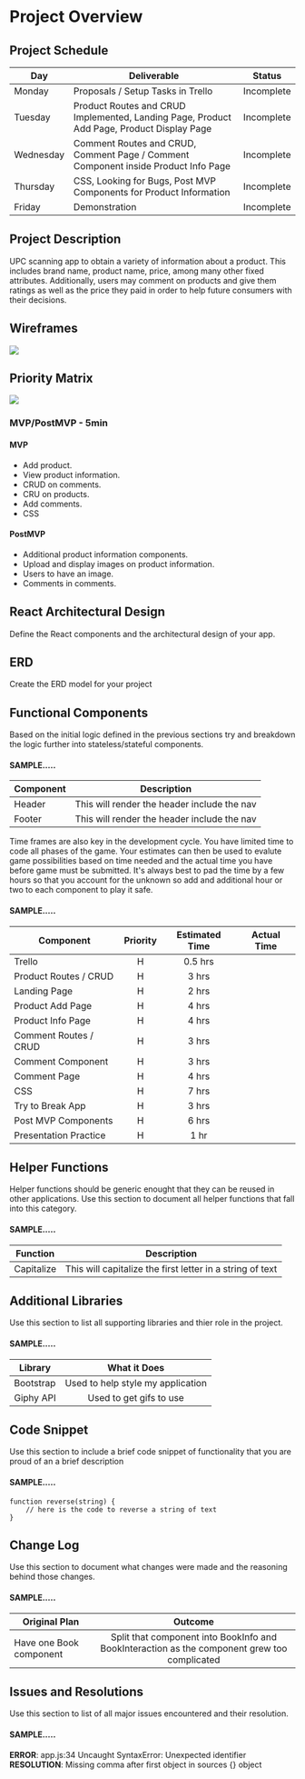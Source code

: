 # Project Overview

## Project Schedule

|  Day | Deliverable | Status
|---|---| ---|
|Monday| Proposals / Setup Tasks in Trello | Incomplete
|Tuesday| Product Routes and CRUD Implemented, Landing Page, Product Add Page, Product Display Page | Incomplete
|Wednesday| Comment Routes and CRUD, Comment Page / Comment Component inside Product Info Page | Incomplete
|Thursday| CSS, Looking for Bugs, Post MVP Components for Product Information | Incomplete
|Friday| Demonstration  | Incomplete


## Project Description

UPC scanning app to obtain a variety of information about a product. This includes
brand name, product name, price, among many other fixed attributes. Additionally, users may
comment on products and give them ratings as well as the price they paid in order to help
future consumers with their decisions.

## Wireframes

![](https://res.cloudinary.com/djderutky/image/upload/v1560621340/upc-scanner/wireframes_snaxcn.png)

## Priority Matrix

![](https://res.cloudinary.com/djderutky/image/upload/v1560621347/upc-scanner/priority-matrix_b6b9wz.png)

### MVP/PostMVP - 5min

#### MVP 

- Add product.
- View product information.
- CRUD on comments.
- CRU  on products.
- Add comments.
- CSS

#### PostMVP
- Additional product information components.
- Upload and display images on product information.
- Users to have an image.
- Comments in comments.

## React Architectural Design

Define the React components and the architectural design of your app.

## ERD

Create the ERD model for your project

## Functional Components

Based on the initial logic defined in the previous sections try and breakdown the logic further into stateless/stateful components. 

#### SAMPLE.....
| Component | Description | 
| --- | :---: |  
| Header | This will render the header include the nav | 
| Footer | This will render the header include the nav | 


Time frames are also key in the development cycle.  You have limited time to code all phases of the game.  Your estimates can then be used to evalute game possibilities based on time needed and the actual time you have before game must be submitted. It's always best to pad the time by a few hours so that you account for the unknown so add and additional hour or two to each component to play it safe.

#### SAMPLE.....
| Component | Priority | Estimated Time | Actual Time |
| --- | :---: |  :---: | :---: |
| Trello | H | 0.5 hrs | |
| Product Routes / CRUD | H | 3 hrs | |
| Landing Page | H | 2 hrs | |
| Product Add Page | H | 4 hrs | | 
| Product Info Page | H | 4 hrs | |
| Comment Routes / CRUD | H | 3 hrs | |
| Comment Component | H | 3 hrs | |
| Comment Page | H | 4 hrs | |
| CSS | H | 7 hrs | |
| Try to Break App | H | 3 hrs | |
| Post MVP Components | H | 6 hrs | |
| Presentation Practice | H | 1 hr | |

## Helper Functions
Helper functions should be generic enought that they can be reused in other applications. Use this section to document all helper functions that fall into this category.

#### SAMPLE.....
| Function | Description | 
| --- | :---: |  
| Capitalize | This will capitalize the first letter in a string of text | 

## Additional Libraries
 Use this section to list all supporting libraries and thier role in the project. 
 
 #### SAMPLE.....
| Library | What it Does | 
| --- | :---: |  
| Bootstrap | Used to help style my application | 
| Giphy API | Used to get gifs to use | 


## Code Snippet

Use this section to include a brief code snippet of functionality that you are proud of an a brief description  

#### SAMPLE.....
```
function reverse(string) {
	// here is the code to reverse a string of text
}
```

## Change Log
 Use this section to document what changes were made and the reasoning behind those changes.  

#### SAMPLE.....
| Original Plan | Outcome | 
| --- | :---: |  
| Have one Book component | Split that component into BookInfo and BookInteraction as the component grew too complicated | 

## Issues and Resolutions
 Use this section to list of all major issues encountered and their resolution.

#### SAMPLE.....
**ERROR**: app.js:34 Uncaught SyntaxError: Unexpected identifier                                
**RESOLUTION**: Missing comma after first object in sources {} object